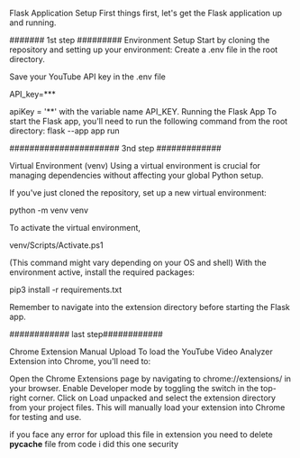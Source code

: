 

Flask Application Setup
First things first, let's get the Flask application up and running.

#######       1st step  #########
 Environment Setup 
Start by cloning the repository and setting up your environment:
Create a .env file in the root directory.

Save your YouTube API key in the .env file 

API_key=***

apiKey = '**'
with the variable name API_KEY.
Running the Flask App
To start the Flask app, you'll need to run the following command from the root directory:   flask --app app run

###################### 3nd step #############

Virtual Environment (venv)
Using a virtual environment is crucial for managing dependencies without affecting your global Python setup.

If you've just cloned the repository, set up a new virtual environment:

python -m venv venv

To activate the virtual environment, 

venv/Scripts/Activate.ps1

(This command might vary depending on your OS and shell)
With the environment active, install the required packages:


pip3 install -r requirements.txt


Remember to navigate into the extension directory before starting the Flask app.


############ last step############


Chrome Extension Manual Upload
To load the YouTube Video Analyzer Extension into Chrome, you'll need to:

Open the Chrome Extensions page by navigating to chrome://extensions/ in your browser.
Enable Developer mode by toggling the switch in the top-right corner.
Click on Load unpacked and select the extension directory from your project files. This will manually load your extension into Chrome for testing and use.



if you face any error for upload this file in extension you need to delete __pycache__ file from code i did this one security